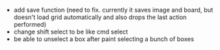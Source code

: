 - add save function (need to fix. currently it saves image and board, but doesn't load grid automatically and also drops the last action performed)
- change shift select to be like cmd select
- be able to unselect a box after paint selecting a bunch of boxes
